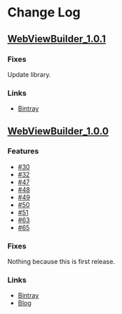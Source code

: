 # Change Log
## [WebViewBuilder_1.0.1](https://github.com/TentaShion/AndroidPreparation/releases/tag/WebViewBuilder_1.0.1)
### Fixes
Update library.

### Links
* [Bintray](https://bintray.com/shion/maven/work.shion.androidpreparation.webviewbuilder/1.0.1)



## [WebViewBuilder_1.0.0](https://github.com/TentaShion/AndroidPreparation/releases/tag/WebViewBuilder_1.0.0)
### Features
* [#30](https://github.com/TentaShion/AndroidPreparation/pull/30)
* [#32](https://github.com/TentaShion/AndroidPreparation/pull/32)
* [#47](https://github.com/TentaShion/AndroidPreparation/pull/47)
* [#48](https://github.com/TentaShion/AndroidPreparation/pull/48)
* [#49](https://github.com/TentaShion/AndroidPreparation/pull/49)
* [#50](https://github.com/TentaShion/AndroidPreparation/pull/50)
* [#51](https://github.com/TentaShion/AndroidPreparation/pull/51)
* [#63](https://github.com/TentaShion/AndroidPreparation/pull/63)
* [#65](https://github.com/TentaShion/AndroidPreparation/pull/65)

### Fixes
Nothing because this is first release.

### Links
* [Bintray](https://bintray.com/shion/maven/work.shion.androidpreparation.webviewbuilder/1.0.0)
* [Blog](https://mokumokulog.netlify.app/tech/20200418040026)
